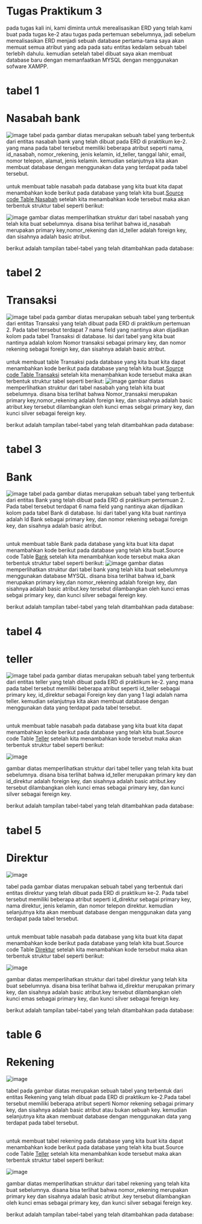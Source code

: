 # Tugas Praktikum 3
  pada tugas kali ini, kami diminta untuk merealisasikan ERD yang telah kami buat pada tugas ke-2 atau tugas pada pertemuan sebelumnya, jadi sebelum merealisasikan ERD menjadi sebuah database pertama-tama saya akan memuat semua atribut yang ada pada satu entitas kedalam sebuah tabel terlebih dahulu. kemudian setelah tabel dibuat saya akan membuat database baru dengan memanfaatkan MYSQL dengan menggunakan sofware XAMPP.

# tabel 1 
# Nasabah bank
![image](https://github.com/FebriArdiansyah27/Tugas-3-praktikum-Basis-data-membuat--database-nasabah-Bank/assets/131425009/23665318-a5d4-481c-8cf0-5e940ad3af07)
  tabel pada gambar diatas merupakan sebuah tabel yang terbentuk dari entitas nasabah bank yang telah dibuat pada ERD di praktikum ke-2. yang mana pada tabel tersebut memiliki beberapa atribut seperti nama, id_nasabah, nomor_rekening, jenis kelamin, id_teller, tanggal lahir, email, nomor telepon, alamat, jenis kelamin. kemudian selanjutnya kita akan membuat database dengan menggunakan data yang terdapat pada tabel tersebut. <br>
  <br>untuk membuat table nasabah pada database yang kita buat kita dapat menambahkan kode berikut pada database yang telah kita buat.[Source code Table Nasabah](nasabah.sql) setelah kita menambahkan kode tersebut maka akan terbentuk struktur tabel seperti berikut:

![image](https://github.com/FebriArdiansyah27/Tugas-3-praktikum-Basis-data-membuat--database-nasabah-Bank/assets/131425009/954f05b9-5bf0-4111-924d-00670f80e608)
gambar diatas memperlihatkan struktur dari tabel nasabah yang telah kita buat sebelumnya. disana bisa terlihat bahwa id_nasabah merupakan primary key,nomor_rekening dan id_teller adalah foreign key, dan sisahnya adalah basic atribut.<br>

berikut adalah tampilan tabel-tabel yang telah ditambahkan pada database:



  # tabel 2 
  # Transaksi
![image](https://github.com/FebriArdiansyah27/Tugas-3-praktikum-Basis-data-membuat--database-nasabah-Bank/assets/131425009/8e060dba-cace-4470-bfce-daf2e843b6d8)
tabel pada gambar diatas merupakan sebuah tabel yang terbentuk dari entitas Transaksi yang telah dibuat pada ERD di praktikum pertemuan 2. Pada tabel tersebut terdapat 7 nama field yang nantinya akan dijadikan kolom pada tabel Transaksi di database. Isi dari tabel yang kita buat nantinya adalah kolom Nomor transaksi sebagai primary key, dan nomor rekening sebagai foreign key, dan sisahnya adalah basic atribut. <br>
  <br>untuk membuat table Transaksi pada database yang kita buat kita dapat menambahkan kode berikut pada database yang telah kita buat.[Source code Table Transaksi](transaksi.sql) setelah kita menambahkan kode tersebut maka akan terbentuk struktur tabel seperti berikut:
![image](https://github.com/FebriArdiansyah27/Tugas-3-praktikum-Basis-data-membuat--database-nasabah-Bank/assets/131425009/786b239b-95f9-44a8-8f89-204103c9344e)
gambar diatas memperlihatkan struktur dari tabel nasabah yang telah kita buat sebelumnya. disana bisa terlihat bahwa Nomor_transaksi merupakan primary key,nomor_rekening  adalah foreign key, dan sisahnya adalah basic atribut.key tersebut dilambangkan oleh kunci emas sebgai primary key, dan kunci silver sebagai fereign key.<br>

berikut adalah tampilan tabel-tabel yang telah ditambahkan pada database:


# tabel 3
# Bank
![image](https://github.com/FebriArdiansyah27/Tugas-3-praktikum-Basis-data-membuat--database-nasabah-Bank/assets/131425009/bdcfb0a9-143b-4321-9571-03dd8c0eacaa)
tabel pada gambar diatas merupakan sebuah tabel yang terbentuk dari entitas Bank yang telah dibuat pada ERD di praktikum pertemuan 2. Pada tabel tersebut terdapat  6 nama field yang nantinya akan dijadikan kolom pada tabel Bank di database. Isi dari tabel yang kita buat nantinya adalah Id Bank sebagai primary key, dan nomor rekening sebagai foreign key, dan sisahnya adalah basic atribut. <br>

  <br>untuk membuat table Bank pada database yang kita buat kita dapat menambahkan kode berikut pada database yang telah kita buat.Source code Table [Bank](bank.sql) setelah kita menambahkan kode tersebut maka akan terbentuk struktur tabel seperti berikut:
![image](https://github.com/FebriArdiansyah27/Tugas-3-praktikum-Basis-data-membuat--database-nasabah-Bank/assets/131425009/89cd89af-5175-46eb-a3cf-27f66855331d)
gambar diatas memperlihatkan struktur dari tabel bank yang telah kita buat sebelumnya menggunakan database MYSQL. disana bisa terlihat bahwa id_bank merupakan primary key,dan nomor_rekening adalah foreign key, dan sisahnya adalah basic atribut.key tersebut dilambangkan oleh kunci emas sebgai primary key, dan kunci silver sebagai fereign key.<br>

berikut adalah tampilan tabel-tabel yang telah ditambahkan pada database:



# tabel 4 
# teller
![image](https://github.com/FebriArdiansyah27/Tugas-3-praktikum-Basis-data-membuat--database-nasabah-Bank/assets/131425009/c7f3f0b5-3692-420b-b2ff-c1d38bda969d)
tabel pada gambar diatas merupakan sebuah tabel yang terbentuk dari entitas teller  yang telah dibuat pada ERD di praktikum ke-2. yang mana pada tabel tersebut memiliki beberapa atribut seperti id_teller sebagai primary key, id_direktur sebagai Foreign key dan yang 1 lagi adalah nama teller. kemudian selanjutnya kita akan membuat database dengan menggunakan data yang terdapat pada tabel tersebut. <br>

  <br>untuk membuat table nasabah pada database yang kita buat kita dapat menambahkan kode berikut pada database yang telah kita buat.Source code Table [Teller](teller.sql) setelah kita menambahkan kode tersebut maka akan terbentuk struktur tabel seperti berikut:
  
![image](https://github.com/FebriArdiansyah27/Tugas-3-praktikum-Basis-data-membuat--database-nasabah-Bank/assets/131425009/7acb2651-fbf8-4e8d-8a0a-0ce47360f113)

gambar diatas memperlihatkan struktur dari tabel teller yang telah kita buat sebelumnya. disana bisa terlihat bahwa id_teller merupakan primary key dan id_direktur adalah foreign key, dan sisahnya adalah basic atribut.key tersebut dilambangkan oleh kunci emas sebagai primary key, dan kunci silver sebagai fereign key.<br>

berikut adalah tampilan tabel-tabel yang telah ditambahkan pada database:

# tabel 5 
# Direktur
![image](https://github.com/FebriArdiansyah27/Tugas-3-praktikum-Basis-data-membuat--database-nasabah-Bank/assets/131425009/a8ad99b9-0fcb-4324-bf05-ef8044f4b098)

tabel pada gambar diatas merupakan sebuah tabel yang terbentuk dari entitas direktur  yang telah dibuat pada ERD di praktikum ke-2. Pada tabel tersebut memiliki beberapa atribut seperti id_direktur sebagai primary key, nama direktur, jenis kelamin, dan nomor telepon direktur. kemudian selanjutnya kita akan membuat database dengan menggunakan data yang terdapat pada tabel tersebut. <br>

  <br>untuk membuat table nasabah pada database yang kita buat kita dapat menambahkan kode berikut pada database yang telah kita buat.Source code Table [Direktur](direktur.sql) setelah kita menambahkan kode tersebut maka akan terbentuk struktur tabel seperti berikut:
  
![image](https://github.com/FebriArdiansyah27/Tugas-3-praktikum-Basis-data-membuat--database-nasabah-Bank/assets/131425009/526d7a35-0964-4bff-80ce-957f70225187)

gambar diatas memperlihatkan struktur dari tabel direktur yang telah kita buat sebelumnya. disana bisa terlihat bahwa id_direktur merupakan primary key, dan sisahnya adalah basic atribut.key tersebut dilambangkan oleh kunci emas sebagai primary key, dan kunci silver sebagai fereign key.<br>


berikut adalah tampilan tabel-tabel yang telah ditambahkan pada database:

# table 6
# Rekening

![image](https://github.com/FebriArdiansyah27/Tugas-3-praktikum-Basis-data-membuat--database-nasabah-Bank/assets/131425009/dce083f1-9edb-47ac-a4fe-bcecc558ca02)

tabel pada gambar diatas merupakan sebuah tabel yang terbentuk dari entitas Rekening  yang telah dibuat pada ERD di praktikum ke-2.Pada tabel tersebut memiliki beberapa atribut seperti Nomor rekening sebagai primary key, dan sisahnya adalah basic atribut atau bukan sebuah key. kemudian selanjutnya kita akan membuat database dengan menggunakan data yang terdapat pada tabel tersebut. <br>

  <br>untuk membuat tabel rekening pada database yang kita buat kita dapat menambahkan kode berikut pada database yang telah kita buat.Source code Table [Teller](rekening.sql) setelah kita menambahkan kode tersebut maka akan terbentuk struktur tabel seperti berikut:
  
![image](https://github.com/FebriArdiansyah27/Tugas-3-praktikum-Basis-data-membuat--database-nasabah-Bank/assets/131425009/9c09f182-02d3-4560-b5fb-4ee84fd0ca0e)

gambar diatas memperlihatkan struktur dari tabel rekening yang telah kita buat sebelumnya. disana bisa terlihat bahwa nomor_rekening merupakan primary key  dan sisahnya adalah basic atribut .key tersebut dilambangkan oleh kunci emas sebagai primary key, dan kunci silver sebagai fereign key.<br>


berikut adalah tampilan tabel-tabel yang telah ditambahkan pada database:









